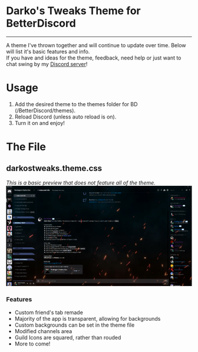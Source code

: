 # Darko's Tweaks Theme for BetterDiscord
***
A theme I've thrown together and will continue to update over time. Below will list it's basic features and info.  
If you have and ideas for the theme, feedback, need help or just want to chat swing by my [Discord server](https://discord.gg/FKYrX4X)!

# Usage
1) Add the desired theme to the themes folder for BD (/BetterDiscord/themes).
2) Reload Discord (unless auto reload is on).
3) Turn it on and enjoy!

# The File
## darkostweaks.theme.css
_This is a basic preview that does not feature all of the theme._  
![Normal Theme Image](_images/theme.png?raw=true "Title")

### Features
* Custom friend's tab remade
* Majority of the app is transparent, allowing for backgrounds
* Custom backgrounds can be set in the theme file
* Modified channels area
* Guild Icons are squared, rather than rouded
* More to come!
